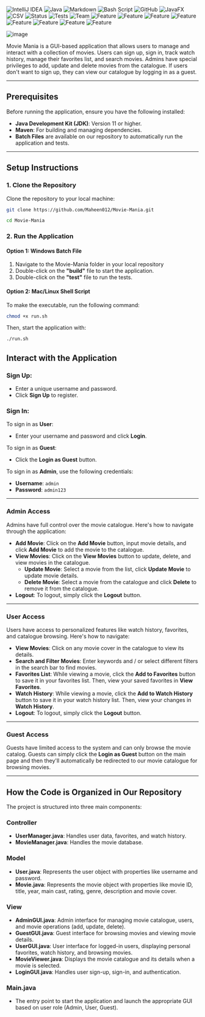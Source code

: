 ![IntelliJ IDEA](https://img.shields.io/badge/IntelliJIDEA-000000.svg?style=for-the-badge&logo=intellij-idea&logoColor=white)
![Java](https://img.shields.io/badge/java-%23ED8B00.svg?style=for-the-badge&logo=openjdk&logoColor=white)
![Markdown](https://img.shields.io/badge/markdown-%23000000.svg?style=for-the-badge&logo=markdown&logoColor=white)
![Bash Script](https://img.shields.io/badge/bash_script-%23121011.svg?style=for-the-badge&logo=gnu-bash&logoColor=white)
![GitHub](https://img.shields.io/badge/github-%23121011.svg?style=for-the-badge&logo=github&logoColor=white)
![JavaFX](https://img.shields.io/badge/javafx-%23FF0000.svg?style=for-the-badge&logo=javafx&logoColor=white)
![CSV](https://img.shields.io/badge/Data-CSV-pink?style=for-the-badge&logo=file)
![Status](https://img.shields.io/badge/Status-Completed-brightgreen?style=for-the-badge)
![Tests](https://img.shields.io/badge/Tests-Passing-blue?style=for-the-badge&logo=checkmarx)
![Team](https://img.shields.io/badge/Team-4%20Contributors-purple?style=for-the-badge&logo=github)
![Feature](https://img.shields.io/badge/Feature-Login%20System-blueviolet?style=for-the-badge)
![Feature](https://img.shields.io/badge/Feature-Admin%20Controls-orange?style=for-the-badge)
![Feature](https://img.shields.io/badge/Feature-Guest%20Login-yellow?style=for-the-badge)
![Feature](https://img.shields.io/badge/Feature-User%20WatchHistory-pink?style=for-the-badge)
![Feature](https://img.shields.io/badge/Feature-User%20FavouritesList-red?style=for-the-badge)
![Feature](https://img.shields.io/badge/Feature-Movie%20Catalogue-blue?style=for-the-badge)
![Feature](https://img.shields.io/badge/Feature-Search+%20Filter-teal?style=for-the-badge)
![Feature](https://img.shields.io/badge/Feature-User%20Signup-blueviolet?style=for-the-badge)


<p align="center">
  
![image](https://github.com/user-attachments/assets/562e570c-260a-430b-b0ef-6f475f6af498)

</p>
Movie Mania is a GUI-based application that allows users to manage and interact with a collection of movies. Users can sign up, sign in, track watch history, manage their favorites list, and search movies. Admins have special privileges to add, update and delete movies from the catalogue. If users don't want to sign up, they can view our catalogue by logging in as a guest.

---

## Prerequisites

Before running the application, ensure you have the following installed:

- **Java Development Kit (JDK)**: Version 11 or higher.
- **Maven**: For building and managing dependencies.
- **Batch Files** are available on our repository to automatically run the application and tests.
  
---

## Setup Instructions

### 1. Clone the Repository
Clone the repository to your local machine:

```bash
git clone https://github.com/Maheen012/Movie-Mania.git
```
```bash
cd Movie-Mania
```

### 2. Run the Application

#### Option 1: Windows Batch File
1. Navigate to the Movie-Mania folder in your local repository
2. Double-click on the **"build"** file to start the application.
3. Double-click on the **"test"** file to run the tests.

#### Option 2: Mac/Linux Shell Script
To make the executable, run the following command:
```bash
chmod +x run.sh
```
Then, start the application with:
```bash
./run.sh
```

## Interact with the Application

### Sign Up:
- Enter a unique username and password.
- Click **Sign Up** to register.

### Sign In:
To sign in as **User**:
- Enter your username and password and click **Login**.
  
To sign in as **Guest**:
- Click the **Login as Guest** button.

To sign in as **Admin**, use the following credentials:
- **Username**: `admin`
- **Password**: `admin123`

---

### Admin Access
Admins have full control over the movie catalogue. Here's how to navigate through the application:

- **Add Movie**: Click on the **Add Movie** button, input movie details, and click **Add Movie** to add the movie to the catalogue.
- **View Movies**: Click on the **View Movies** button to update, delete, and view movies in the catalogue.
  - **Update Movie**: Select a movie from the list, click **Update Movie** to update movie details.
  - **Delete Movie**: Select a movie from the catalogue and click **Delete** to remove it from the catalogue.
- **Logout**: To logout, simply click the **Logout** button.

---

### User Access
Users have access to personalized features like watch history, favorites, and catalogue browsing. Here's how to navigate:

- **View Movies**: Click on any movie cover in the catalogue to view its details.
- **Search and Filter Movies**: Enter keywords and / or select different filters in the search bar to find movies.
- **Favorites List**: While viewing a movie, click the **Add to Favorites** button to save it in your favorites list. Then, view your saved favorites in **View Favorites**.
- **Watch History**: While viewing a movie, click the **Add to Watch History** button to save it in your watch history list. Then, view your changes in **Watch History**.
- **Logout**: To logout, simply click the **Logout** button.

---

### Guest Access
Guests have limited access to the system and can only browse the movie catalog. Guests can simply click the **Login as Guest** button on the main page and then they'll automatically be redirected to our movie catalogue for browsing movies.

---

## How the Code is Organized in Our Repository

The project is structured into three main components:

### **Controller**
- **UserManager.java**: Handles user data, favorites, and watch history.
- **MovieManager.java**: Handles the movie database.

### **Model**
- **User.java**: Represents the user object with properties like username and password.
- **Movie.java**: Represents the movie object with properties like movie ID, title, year, main cast, rating, genre, description and movie cover.

### **View**
- **AdminGUI.java**: Admin interface for managing movie catalogue, users, and movie operations (add, update, delete).
- **GuestGUI.java**: Guest interface for browsing movies and viewing movie details.
- **UserGUI.java**: User interface for logged-in users, displaying personal favorites, watch history, and browsing movies.
- **MovieViewer.java**: Displays the movie catalogue and its details when a movie is selected.
- **LoginGUI.java**: Handles user sign-up, sign-in, and authentication.

### **Main.java**
- The entry point to start the application and launch the appropriate GUI based on user role (Admin, User, Guest).




